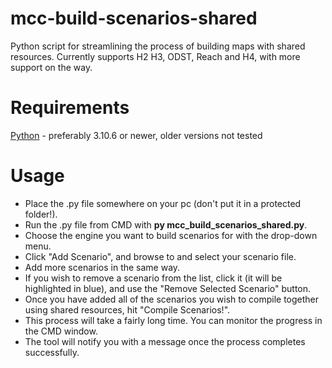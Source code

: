 # mcc-build-scenarios-shared
Python script for streamlining the process of building maps with shared resources.
Currently supports H2 H3, ODST, Reach and H4, with more support on the way.

# Requirements
[Python](https://www.python.org/) - preferably 3.10.6 or newer, older versions not tested

# Usage
* Place the .py file somewhere on your pc (don't put it in a protected folder!).
* Run the .py file from CMD with **py mcc_build_scenarios_shared.py**.
* Choose the engine you want to build scenarios for with the drop-down menu.
* Click "Add Scenario", and browse to and select your scenario file.
* Add more scenarios in the same way.
* If you wish to remove a scenario from the list, click it (it will be highlighted in blue), and use the "Remove Selected Scenario" button.
* Once you have added all of the scenarios you wish to compile together using shared resources, hit "Compile Scenarios!".
* This process will take a fairly long time. You can monitor the progress in the CMD window.
* The tool will notify you with a message once the process completes successfully.

